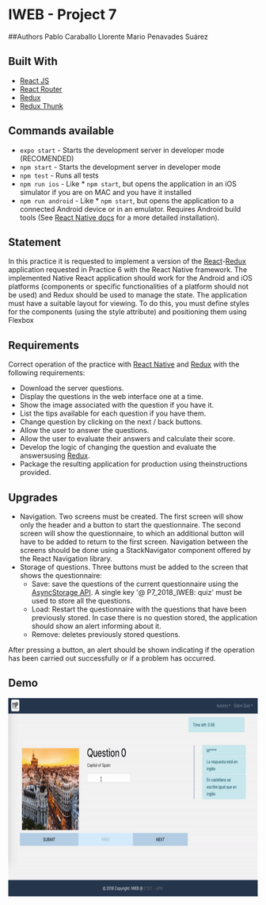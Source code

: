 # IWEB - Project 7
##Authors
Pablo Caraballo Llorente 
Mario Penavades Suárez

## Built With
- [React JS](https://reactjs.org/)
- [React Router](https://github.com/ReactTraining/react-router)
- [Redux](https://redux.js.org/)
- [Redux Thunk](https://github.com/reduxjs/redux-thunk)

## Commands available
* `expo start` - Starts the development server in developer mode (RECOMENDED)
* `npm start` - Starts the development server in developer mode
* `npm test` - Runs all tests
* `npm run ios` - Like * `npm start`, but opens the application in an iOS simulator if you are on MAC and you have it installed
* `npm run android` - Like * `npm start`, but opens the application to a connected Android device or in an emulator. Requires Android build tools (See [React Native docs](https://facebook.github.io/react-native/docs/getting-started.html) for a more detailed installation).

## Statement
In this practice it is requested to implement a version of the [React](https://reactjs.org)-[Redux](https://es.redux.js.org) application requested in Practice 6 with the React Native framework. The implemented Native React application should work for the Android and iOS platforms (components or specific functionalities of a platform should not be used) and Redux should be used to manage the state. The application must have a suitable layout for viewing. To do this, you must define styles for the components (using the style attribute) and positioning them using Flexbox

## Requirements
Correct operation of the practice with [React Native](https://facebook.github.io/react-native/) and [Redux](https://es.redux.js.org) with the following requirements:
* Download the server questions.
* Display the questions in the web interface one at a time.
* Show the image associated with the question if you have it.
* List the tips available for each question if you have them.
* Change question by clicking on the next / back buttons.
* Allow the user to answer the questions.
* Allow the user to evaluate their answers and calculate their score.
* Develop the logic of changing the question and evaluate the answersusing [Redux](https://es.redux.js.org).
* Package the resulting application for production using theinstructions provided.

## Upgrades
* Navigation. Two screens must be created. The first screen will show only the header and a button to start the questionnaire. The second screen will show the questionnaire, to which an additional button will have to be added to return to the first screen. Navigation between the screens should be done using a StackNavigator component offered by the React Navigation library.
* Storage of questions. Three buttons must be added to the screen that shows the questionnaire:
	* Save: save the questions of the current questionnaire using the [AsyncStorage API](https://facebook.github.io/react-native/docs/asyncstorage). A single key '@ P7_2018_IWEB: quiz' must be used to store all the questions.
	* Load: Restart the questionnaire with the questions that have been previously stored. In case there is no question stored, the application should show an alert informing about it.
	* Remove: deletes previously stored questions.
	
After pressing a button, an alert should be shown indicating if the operation has been carried out successfully or if a problem has occurred.

## Demo
<p align="center">
    <img src="p7.gif" alt="Demo" height="400" />
</p>